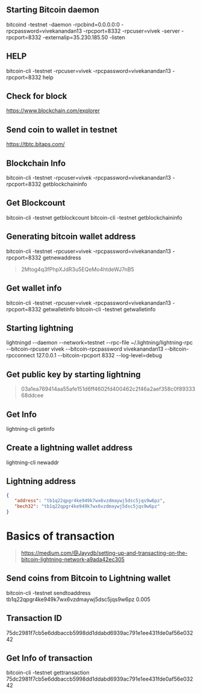 ## Starting Bitcoin daemon
bitcoind -testnet -daemon -rpcbind=0.0.0.0:0 -rpcpassword=vivekanandan13  -rpcport=8332 -rpcuser=vivek -server -rpcport=8332 -externalip=35.230.185.50 -listen

## HELP
bitcoin-cli -testnet  -rpcuser=vivek  -rpcpassword=vivekanandan13  -rpcport=8332 help

## Check for block
https://www.blockchain.com/explorer

## Send coin to wallet in testnet
https://tbtc.bitaps.com/

## Blockchain Info
bitcoin-cli -testnet  -rpcuser=vivek  -rpcpassword=vivekanandan13  -rpcport=8332 getblockchaininfo

## Get Blockcount
bitcoin-cli -testnet getblockcount
bitcoin-cli -testnet getblockchaininfo

## Generating bitcoin wallet address
bitcoin-cli -testnet  -rpcuser=vivek  -rpcpassword=vivekanandan13  -rpcport=8332 getnewaddress 
> 2Mtog4q3fPhpXJdR3u5EQeMo4htdeWJ7nB5

## Get wallet info
bitcoin-cli -testnet -rpcuser=vivek  -rpcpassword=vivekanandan13 -rpcport=8332 getwalletinfo
bitcoin-cli -testnet getwalletinfo

## Starting lightning
lightningd --daemon --network=testnet  --rpc-file ~/.lightning/lightning-rpc  --bitcoin-rpcuser vivek --bitcoin-rpcpassword vivekanandan13 --bitcoin-rpcconnect 127.0.0.1 --bitcoin-rpcport 8332 --log-level=debug

## Get public key by starting lightning
> 03a1ea769414aa55afe151d6ff4602fd400462c2f46a2aef358c0f8933368ddcee

## Get Info
lightning-cli getinfo

## Create a lightning wallet address
lightning-cli newaddr

## Lightning address
```json
{
   "address": "tb1q22qpgr4ke949k7wx6vzdmaywj5dsc5jqs9w6pz",
   "bech32": "tb1q22qpgr4ke949k7wx6vzdmaywj5dsc5jqs9w6pz"
}
```

# Basics of transaction
> https://medium.com/@Jayvdb/setting-up-and-transacting-on-the-bitcoin-lightning-network-a9ada42ec305


## Send coins from Bitcoin to Lightning wallet
bitcoin-cli -testnet sendtoaddress tb1q22qpgr4ke949k7wx6vzdmaywj5dsc5jqs9w6pz 0.005

## Transaction ID 
75dc2981f7cb5e6ddbaccb5998dd1ddabd6939ac791e1ee431fde0af56e03242

## Get Info of transaction
bitcoin-cli -testnet  gettransaction 75dc2981f7cb5e6ddbaccb5998dd1ddabd6939ac791e1ee431fde0af56e03242




